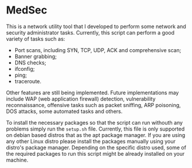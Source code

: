 # MedSec



This is a network utility tool that I developed to perform some network and security administrator tasks. Currently, this script can perform a good variety of tasks such as:
- Port scans, including SYN, TCP, UDP, ACK and comprehensive scan;
- Banner grabbing;
- DNS checks;
- ifconfig;
- ping;
- traceroute.

Other features are still being implemented. Future implementations may include WAP (web application firewall) detection, vulnerability reconnaissance, offensive tasks such as packet sniffing, ARP poisoning, DOS attacks, some automated tasks and others.

To install the necessary packages so that the script can run withouth any problems simply run the `setup.sh` file. Currently, this file is only supported on debian based distros that as the apt package manager. If you are using any other Linux distro please install the packages manually using your distro's package manager. Depending on the specific distro used, some of the required packages to run this script might be already installed on your machine.
